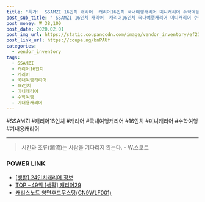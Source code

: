 ```yaml
--- 
title: "특가!  SSAMZI 16인치 캐리어  캐리어16인치 국내여행캐리어 미니캐리어 수학여행 기내용캐리어 소..." 
post_sub_title: " SSAMZI 16인치 캐리어  캐리어16인치 국내여행캐리어 미니캐리어 수학여행 기내용캐리어 소형캐리어 제주도캐리어" 
post_money: ₩ 38,100 
post_date: 2020.02.01 
post_img_url: https://static.coupangcdn.com/image/vendor_inventory/ef21/3409e7118c1e862e02b6844f435ef1f90e91e04339d00e91920557e7cb48.jpg 
post_link_url: https://coupa.ng/bnPAUf 
categories: 
  - vendor_inventory 
tags: 
  - SSAMZI 
  - 캐리어16인치 
  - 캐리어 
  - 국내여행캐리어 
  - 16인치 
  - 미니캐리어 
  - 수학여행 
  - 기내용캐리어 
--- 
```

  #SSAMZI #캐리어16인치 #캐리어 #국내여행캐리어 #16인치 #미니캐리어 #수학여행 #기내용캐리어 
<hr> 

> 시간과 조류(潮流)는 사람을 기다리지 않는다. - W.스코트 


### POWER LINK

* <a href="https://blog.naver.com/santokki14/221774765124" target="_blank"> [생활] 24인치캐리어 정보 </a>
* <a href="https://blog.naver.com/an0733/221784841331" target="_blank"> TOP ~49위 [생활] 캐리어29</a>
* <a href="https://blog.naver.com/santokki14/221782074621" target="_blank">캐리스노트 양면후드무스탕(CN9WLF001)</a>
